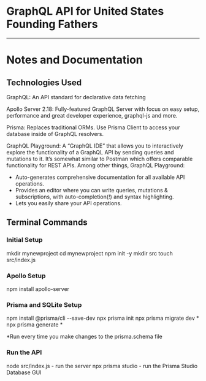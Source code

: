 # GraphQL API for United States Founding Fathers

<hr>

# Notes and Documentation

## Technologies Used

GraphQL: An API standard for declarative data fetching

Apollo Server 2.18: Fully-featured GraphQL Server with focus on easy setup, performance and great developer experience, graphql-js and more.

Prisma: Replaces traditional ORMs. Use Prisma Client to access your database inside of GraphQL resolvers.

GraphQL Playground: A “GraphQL IDE” that allows you to interactively explore the functionality of a GraphQL API by sending queries and mutations to it. It’s somewhat similar to Postman which offers comparable functionality for REST APIs. Among other things, GraphQL Playground:

- Auto-generates comprehensive documentation for all available API operations.
- Provides an editor where you can write queries, mutations & subscriptions, with auto-completion(!) and syntax highlighting.
- Lets you easily share your API operations.

## Terminal Commands

### Initial Setup
mkdir mynewproject
cd mynewproject
npm init -y
mkdir src
touch src/index.js

### Apollo Setup
npm install apollo-server

### Prisma and SQLite Setup
npm install @prisma/cli --save-dev
npx prisma init
npx prisma migrate dev *
npx prisma generate *

*Run every time you make changes to the prisma.schema file

### Run the API
node src/index.js - run the server
npx prisma studio - run the Prisma Studio Database GUI
